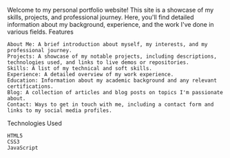 Welcome to my personal portfolio website! This site is a showcase of my skills, projects, and professional journey. Here, you'll find detailed information about my background, experience, and the work I've done in various fields.
Features

    About Me: A brief introduction about myself, my interests, and my professional journey.
    Projects: A showcase of my notable projects, including descriptions, technologies used, and links to live demos or repositories.
    Skills: A list of my technical and soft skills.
    Experience: A detailed overview of my work experience.
    Education: Information about my academic background and any relevant certifications.
    Blog: A collection of articles and blog posts on topics I'm passionate about.
    Contact: Ways to get in touch with me, including a contact form and links to my social media profiles.

Technologies Used

    HTML5
    CSS3
    JavaScript
